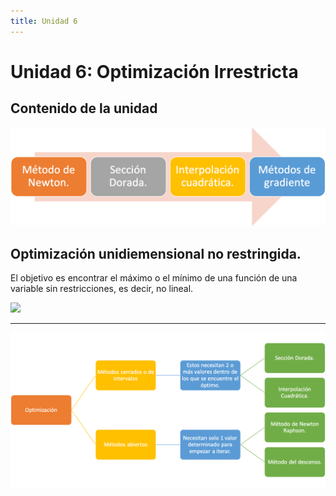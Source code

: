 ```yaml
---
title: Unidad 6
---
```

# Unidad 6: Optimización Irrestricta

## Contenido de la unidad

<img src="https://github.com/BioAITeamLearning/Metodos_2023_03_UAM/blob/main/images/contenidoU7.png?raw=true"/>

## Optimización unidiemensional no restringida.

El objetivo es encontrar el máximo o el mínimo de una función de una variable sin restricciones, es decir, no lineal.

<img src="https://www.disfrutalasmatematicas.com/algebra/images/function-max-min.svg" />

---

<img src="_static/images/Optimizacion.png"/>
